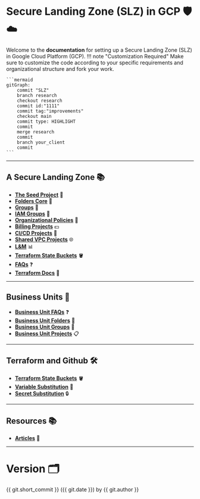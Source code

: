 # Secure Landing Zone (SLZ) in GCP 🛡️☁️

Welcome to the **documentation** for setting up a Secure Landing Zone (SLZ) in Google Cloud Platform (GCP).
!!! note "Customization Required"
    Make sure to customize the code according to your specific requirements and organizational structure and fork your work.

    ```mermaid
    gitGraph:
        commit "SLZ"
        branch research
        checkout research
        commit id:"1111"
        commit tag:"improvements"
        checkout main
        commit type: HIGHLIGHT
        commit
        merge research
        commit
        branch your_client
        commit
    ```
---


## A Secure Landing Zone 📚

- [**The Seed Project**](./seed.md) 🌱
- [**Folders Core**](./slz-folders-core.md) 📁
- [**Groups**](./slz-groups.md) 👥
- [**IAM Groups**](./slz-groups-iam.md) 🔐
- [**Organizational Policies**](./slz-org-policy.md) 🏢
- [**Billing Projects**](./slz-projects-billing.md) 💵
- [**CI/CD Projects**](./slz-projects-cicd.md) 🔄
- [**Shared VPC Projects**](./slz-projects-sharedvpc.md) 🌐
- [**L&M**](./slz-projects-log-monitor.md) 📊
- [**Terraform State Buckets**](./tfstate-buckets.md) 🪣
- [**FAQs**](./slz-faqs.md) ❓
- [**Terraform Docs**](./tfdocs.md) 📜

---

## Business Units 🏢

- [**Business Unit FAQs**](./bu-faqs.md) ❓
- [**Business Unit Folders**](./bu-folders.md) 📁
- [**Business Unit Groups**](./bu-groups.md) 👥
- [**Business Unit Projects**](./bu-projects.md) 📋

---

## Terraform and Github 🛠️

- [**Terraform State Buckets**](./tfstate-buckets.md) 🪣
- [**Variable Substitution**](./tfstate-buckets.md) 🔄
- [**Secret Substitution**](./tfstate-buckets.md) 🔒

---

## Resources 📚

- [**Articles**](./additional-resources.md#seed) 🌱

---

# Version 🗂️

{{ git.short_commit }} ({{ git.date }}) by {{ git.author }}

